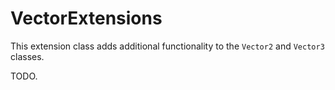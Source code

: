 # VectorExtensions
This extension class adds additional functionality to the `Vector2` and `Vector3` classes.

TODO.
